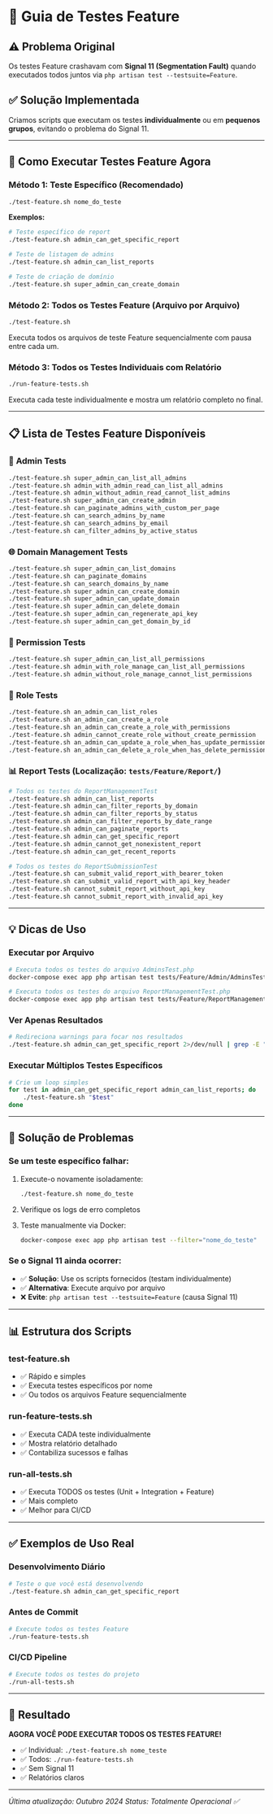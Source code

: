 # 🧪 Guia de Testes Feature

## ⚠️ Problema Original
Os testes Feature crashavam com **Signal 11 (Segmentation Fault)** quando executados todos juntos via `php artisan test --testsuite=Feature`.

## ✅ Solução Implementada
Criamos scripts que executam os testes **individualmente** ou em **pequenos grupos**, evitando o problema do Signal 11.

---

## 🚀 Como Executar Testes Feature Agora

### **Método 1: Teste Específico (Recomendado)**
```bash
./test-feature.sh nome_do_teste
```

**Exemplos:**
```bash
# Teste específico de report
./test-feature.sh admin_can_get_specific_report

# Teste de listagem de admins
./test-feature.sh admin_can_list_reports

# Teste de criação de domínio
./test-feature.sh super_admin_can_create_domain
```

### **Método 2: Todos os Testes Feature (Arquivo por Arquivo)**
```bash
./test-feature.sh
```
Executa todos os arquivos de teste Feature sequencialmente com pausa entre cada um.

### **Método 3: Todos os Testes Individuais com Relatório**
```bash
./run-feature-tests.sh
```
Executa cada teste individualmente e mostra um relatório completo no final.

---

## 📋 Lista de Testes Feature Disponíveis

### 🔐 **Admin Tests**
```bash
./test-feature.sh super_admin_can_list_all_admins
./test-feature.sh admin_with_admin_read_can_list_all_admins
./test-feature.sh admin_without_admin_read_cannot_list_admins
./test-feature.sh super_admin_can_create_admin
./test-feature.sh can_paginate_admins_with_custom_per_page
./test-feature.sh can_search_admins_by_name
./test-feature.sh can_search_admins_by_email
./test-feature.sh can_filter_admins_by_active_status
```

### 🌐 **Domain Management Tests**
```bash
./test-feature.sh super_admin_can_list_domains
./test-feature.sh can_paginate_domains
./test-feature.sh can_search_domains_by_name
./test-feature.sh super_admin_can_create_domain
./test-feature.sh super_admin_can_update_domain
./test-feature.sh super_admin_can_delete_domain
./test-feature.sh super_admin_can_regenerate_api_key
./test-feature.sh super_admin_can_get_domain_by_id
```

### 🔑 **Permission Tests**
```bash
./test-feature.sh super_admin_can_list_all_permissions
./test-feature.sh admin_with_role_manage_can_list_all_permissions
./test-feature.sh admin_without_role_manage_cannot_list_permissions
```

### 👥 **Role Tests**
```bash
./test-feature.sh an_admin_can_list_roles
./test-feature.sh an_admin_can_create_a_role
./test-feature.sh an_admin_can_create_a_role_with_permissions
./test-feature.sh admin_cannot_create_role_without_create_permission
./test-feature.sh an_admin_can_update_a_role_when_has_update_permission
./test-feature.sh an_admin_can_delete_a_role_when_has_delete_permission
```

### 📊 **Report Tests** (Localização: `tests/Feature/Report/`)
```bash
# Todos os testes do ReportManagementTest
./test-feature.sh admin_can_list_reports
./test-feature.sh admin_can_filter_reports_by_domain
./test-feature.sh admin_can_filter_reports_by_status
./test-feature.sh admin_can_filter_reports_by_date_range
./test-feature.sh admin_can_paginate_reports
./test-feature.sh admin_can_get_specific_report
./test-feature.sh admin_cannot_get_nonexistent_report
./test-feature.sh admin_can_get_recent_reports

# Todos os testes do ReportSubmissionTest
./test-feature.sh can_submit_valid_report_with_bearer_token
./test-feature.sh can_submit_valid_report_with_api_key_header
./test-feature.sh cannot_submit_report_without_api_key
./test-feature.sh cannot_submit_report_with_invalid_api_key
```

---

## 💡 Dicas de Uso

### **Executar por Arquivo**
```bash
# Executa todos os testes do arquivo AdminsTest.php
docker-compose exec app php artisan test tests/Feature/Admin/AdminsTest.php

# Executa todos os testes do arquivo ReportManagementTest.php
docker-compose exec app php artisan test tests/Feature/ReportManagementTest.php
```

### **Ver Apenas Resultados**
```bash
# Redireciona warnings para focar nos resultados
./test-feature.sh admin_can_get_specific_report 2>/dev/null | grep -E "PASS|FAIL|✓|⨯"
```

### **Executar Múltiplos Testes Específicos**
```bash
# Crie um loop simples
for test in admin_can_get_specific_report admin_can_list_reports; do
    ./test-feature.sh "$test"
done
```

---

## 🔧 Solução de Problemas

### **Se um teste específico falhar:**
1. Execute-o novamente isoladamente:
   ```bash
   ./test-feature.sh nome_do_teste
   ```

2. Verifique os logs de erro completos

3. Teste manualmente via Docker:
   ```bash
   docker-compose exec app php artisan test --filter="nome_do_teste"
   ```

### **Se o Signal 11 ainda ocorrer:**
- ✅ **Solução**: Use os scripts fornecidos (testam individualmente)
- ✅ **Alternativa**: Execute arquivo por arquivo
- ❌ **Evite**: `php artisan test --testsuite=Feature` (causa Signal 11)

---

## 📊 Estrutura dos Scripts

### **test-feature.sh**
- ✅ Rápido e simples
- ✅ Executa testes específicos por nome
- ✅ Ou todos os arquivos Feature sequencialmente

### **run-feature-tests.sh**
- ✅ Executa CADA teste individualmente
- ✅ Mostra relatório detalhado
- ✅ Contabiliza sucessos e falhas

### **run-all-tests.sh**
- ✅ Executa TODOS os testes (Unit + Integration + Feature)
- ✅ Mais completo
- ✅ Melhor para CI/CD

---

## ✅ Exemplos de Uso Real

### **Desenvolvimento Diário**
```bash
# Teste o que você está desenvolvendo
./test-feature.sh admin_can_get_specific_report
```

### **Antes de Commit**
```bash
# Execute todos os testes Feature
./run-feature-tests.sh
```

### **CI/CD Pipeline**
```bash
# Execute todos os testes do projeto
./run-all-tests.sh
```

---

## 🎉 Resultado

**AGORA VOCÊ PODE EXECUTAR TODOS OS TESTES FEATURE!**

- ✅ Individual: `./test-feature.sh nome_teste`
- ✅ Todos: `./run-feature-tests.sh`
- ✅ Sem Signal 11
- ✅ Relatórios claros

---

*Última atualização: Outubro 2024*
*Status: Totalmente Operacional ✅*
